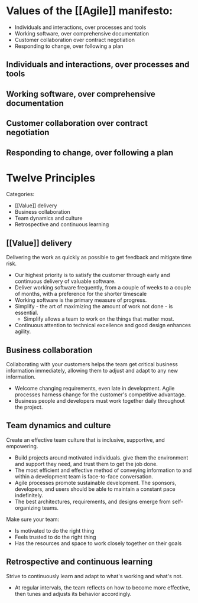 # Values of the [[Agile]] manifesto:
- Individuals and interactions, over processes and tools
- Working software, over comprehensive documentation
- Customer collaboration over contract negotiation
- Responding to change, over following a plan

## Individuals and interactions, over processes and tools
## Working software, over comprehensive documentation
## Customer collaboration over contract negotiation
## Responding to change, over following a plan


# Twelve Principles

Categories:
- [[Value]] delivery
- Business collaboration
- Team dynamics and culture
- Retrospective and continuous learning

## [[Value]] delivery
Delivering the work as quickly as possible to get feedback and mitigate time risk.

- Our highest priority is to satisfy the customer through early and continuous delivery of valuable software.
- Deliver working software frequently, from a couple of weeks to a couple of months, with a preference for the shorter timescale
- Working software is the primary measure of progress.
- Simplify - the art of maximizing the amount of work not done - is essential.
	- Simplify allows a team to work on the things that matter most. 
- Continuous attention to technical excellence and good design enhances agility. 

## Business collaboration
Collaborating with your customers helps the team get critical business information immediately, allowing them to adjust and adapt to any new information. 

- Welcome changing requirements, even late in development. Agile processes harness change for the customer's competitive advantage. 
- Business people and developers must work together daily throughout the project. 

## Team dynamics and culture
Create an effective team culture that is inclusive, supportive, and empowering. 

- Build projects around motivated individuals. give them the environment and support they need, and trust them to get the job done. 
- The most efficient and effective method of conveying information to and within a development team is face-to-face conversation. 
- Agile processes promote sustainable development. The sponsors, developers, and users should be able to maintain a constant pace indefinitely. 
- The best architectures, requirements, and designs emerge from self-organizing teams.

Make sure your team:
- Is motivated to do the right thing
- Feels trusted to do the right thing
- Has the resources and space to work closely together on their goals

## Retrospective and continuous learning
Strive to continuously learn and adapt to what's working and what's not. 

- At regular intervals, the team reflects on how to become more effective, then tunes and adjusts its behavior accordingly. 

